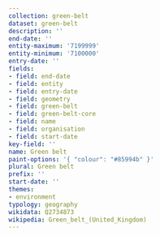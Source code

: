 ```yaml
---
collection: green-belt
dataset: green-belt
description: ''
end-date: ''
entity-maximum: '7199999'
entity-minimum: '7100000'
entry-date: ''
fields:
- field: end-date
- field: entity
- field: entry-date
- field: geometry
- field: green-belt
- field: green-belt-core
- field: name
- field: organisation
- field: start-date
key-field: ''
name: Green belt
paint-options: '{ "colour": "#85994b" }'
plural: Green belt
prefix: ''
start-date: ''
themes:
- environment
typology: geography
wikidata: Q2734873
wikipedia: Green_belt_(United_Kingdom)
---
```

